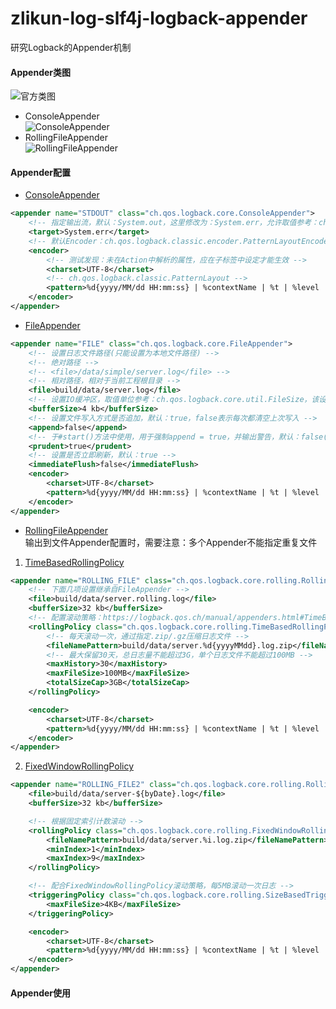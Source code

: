# zlikun-log-slf4j-logback-appender

研究Logback的Appender机制

#### Appender类图
![官方类图](https://logback.qos.ch/manual/images/chapters/appenders/appenderClassDiagram.jpg)
- ConsoleAppender  
![ConsoleAppender](http://img0.ph.126.net/u30ejhckk69U63Cqoy1FfQ==/6632058425678611647.png)
- RollingFileAppender  
![RollingFileAppender](http://img1.ph.126.net/DYEGd7CjQ_3CLlWYlTtqkA==/6632036435446056436.png)

#### Appender配置
- [ConsoleAppender](https://logback.qos.ch/manual/appenders.html#ConsoleAppender)  
```xml
<appender name="STDOUT" class="ch.qos.logback.core.ConsoleAppender">
    <!-- 指定输出流，默认：System.out，这里修改为：System.err，允许取值参考：ch.qos.logback.core.joran.spi.ConsoleTarget -->
    <target>System.err</target>
    <!-- 默认Encoder：ch.qos.logback.classic.encoder.PatternLayoutEncoder -->
    <encoder>
        <!-- 测试发现：未在Action中解析的属性，应在子标签中设定才能生效 -->
        <charset>UTF-8</charset>
        <!-- ch.qos.logback.classic.PatternLayout -->
        <pattern>%d{yyyy/MM/dd HH:mm:ss} | %contextName | %t | %level | %logger | %msg%n</pattern>
    </encoder>
</appender>
```
- [FileAppender](https://logback.qos.ch/manual/appenders.html#FileAppender)  
```xml
<appender name="FILE" class="ch.qos.logback.core.FileAppender">
    <!-- 设置日志文件路径(只能设置为本地文件路径) -->
    <!-- 绝对路径 -->
    <!-- <file>/data/simple/server.log</file> -->
    <!-- 相对路径，相对于当前工程根目录 -->
    <file>build/data/server.log</file>
    <!-- 设置IO缓冲区，取值单位参考：ch.qos.logback.core.util.FileSize，该设置默认值：8kb -->
    <bufferSize>4 kb</bufferSize>
    <!-- 设置文件写入方式是否追加，默认：true，false表示每次都清空上次写入 -->
    <append>false</append>
    <!-- 于#start()方法中使用，用于强制append = true，并输出警告，默认：false(不启用) -->
    <prudent>true</prudent>
    <!-- 设置是否立即刷新，默认：true -->
    <immediateFlush>false</immediateFlush>
    <encoder>
        <charset>UTF-8</charset>
        <pattern>%d{yyyy/MM/dd HH:mm:ss} | %contextName | %t | %level | %logger | %msg%n</pattern>
    </encoder>
</appender>
```
- [RollingFileAppender](https://logback.qos.ch/manual/appenders.html#RollingFileAppender)  
输出到文件Appender配置时，需要注意：多个Appender不能指定重复文件
1. [TimeBasedRollingPolicy](https://logback.qos.ch/manual/appenders.html#TimeBasedRollingPolicy)
```xml
<appender name="ROLLING_FILE" class="ch.qos.logback.core.rolling.RollingFileAppender">
    <!-- 下面几项设置继承自FileAppender -->
    <file>build/data/server.rolling.log</file>
    <bufferSize>32 kb</bufferSize>
    <!-- 配置滚动策略：https://logback.qos.ch/manual/appenders.html#TimeBasedRollingPolicy -->
    <rollingPolicy class="ch.qos.logback.core.rolling.TimeBasedRollingPolicy">
        <!-- 每天滚动一次，通过指定.zip/.gz压缩日志文件 -->
        <fileNamePattern>build/data/server.%d{yyyyMMdd}.log.zip</fileNamePattern>
        <!-- 最大保留30天，总日志量不能超过3G，单个日志文件不能超过100MB -->
        <maxHistory>30</maxHistory>
        <maxFileSize>100MB</maxFileSize>
        <totalSizeCap>3GB</totalSizeCap>
    </rollingPolicy>

    <encoder>
        <charset>UTF-8</charset>
        <pattern>%d{yyyy/MM/dd HH:mm:ss} | %contextName | %t | %level | %logger | %msg%n</pattern>
    </encoder>
</appender>
```
2. [FixedWindowRollingPolicy](https://logback.qos.ch/manual/appenders.html#FixedWindowRollingPolicy)
```xml
<appender name="ROLLING_FILE2" class="ch.qos.logback.core.rolling.RollingFileAppender">
    <file>build/data/server-${byDate}.log</file>
    <bufferSize>32 kb</bufferSize>

    <!-- 根据固定索引计数滚动 -->
    <rollingPolicy class="ch.qos.logback.core.rolling.FixedWindowRollingPolicy">
        <fileNamePattern>build/data/server.%i.log.zip</fileNamePattern>
        <minIndex>1</minIndex>
        <maxIndex>9</maxIndex>
    </rollingPolicy>

    <!-- 配合FixedWindowRollingPolicy滚动策略，每5MB滚动一次日志 -->
    <triggeringPolicy class="ch.qos.logback.core.rolling.SizeBasedTriggeringPolicy">
        <maxFileSize>4KB</maxFileSize>
    </triggeringPolicy>

    <encoder>
        <charset>UTF-8</charset>
        <pattern>%d{yyyy/MM/dd HH:mm:ss} | %contextName | %t | %level | %logger | %msg%n</pattern>
    </encoder>
</appender>
```

#### Appender使用
```

```